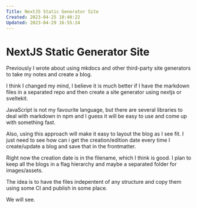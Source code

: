 ```yaml
---
Title: NextJS Static Generator Site
Created: 2023-04-25 10:40:22
Updated: 2023-04-29 16:55:24
---
```

# NextJS Static Generator Site

Previously I wrote about using mkdocs and other third-party site generators to
take my notes and create a blog.

I think I changed my mind, I believe it is much better if I have the markdown
files in a separated repo and then create a site generator using nextjs or
sveltekit. 

JavaScript is not my favourite language, but there are several libraries to
deal with markdown in npm and I guess it will be easy to use and come up with
something fast.

Also, using this approach will make it easy to layout the blog as I see fit. I
just need to see how can i get the creation/edition date every time I
create/update a blog and save that in the frontmatter.

Right now the creation date is in the filename, which I think is good. I plan
to keep all the blogs in a flag hierarchy and maybe a separated folder for
images/assets.

The idea is to have the files indepentent of any structure and copy them using
some CI and publish in some place.

We will see.
